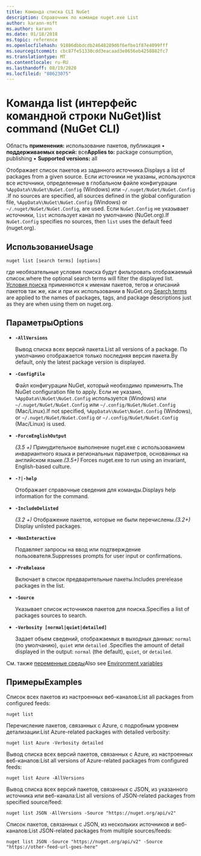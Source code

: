 ```yaml
---
title: Команда списка CLI NuGet
description: Справочник по команде nuget.exe List
author: karann-msft
ms.author: karann
ms.date: 01/18/2018
ms.topic: reference
ms.openlocfilehash: 91886dbbdcdb24648289d6f6efbe1f87e4099fff
ms.sourcegitcommit: cbc87fe51330cdd3eacaad3e8656eb4258882fc7
ms.translationtype: MT
ms.contentlocale: ru-RU
ms.lasthandoff: 08/19/2020
ms.locfileid: "88623075"
---
```

# <a name="list-command-nuget-cli"></a><span data-ttu-id="42e1e-103">Команда list (интерфейс командной строки NuGet)</span><span class="sxs-lookup"><span data-stu-id="42e1e-103">list command (NuGet CLI)</span></span>

<span data-ttu-id="42e1e-104">Область **применения:** использование пакетов, публикация &bullet; **поддерживаемых версий:** все</span><span class="sxs-lookup"><span data-stu-id="42e1e-104">**Applies to:** package consumption, publishing &bullet; **Supported versions:** all</span></span>

<span data-ttu-id="42e1e-105">Отображает список пакетов из заданного источника.</span><span class="sxs-lookup"><span data-stu-id="42e1e-105">Displays a list of packages from a given source.</span></span> <span data-ttu-id="42e1e-106">Если источники не указаны, используются все источники, определенные в глобальном файле конфигурации `%AppData%\NuGet\NuGet.Config` (Windows) или `~/.nuget/NuGet/NuGet.Config` .</span><span class="sxs-lookup"><span data-stu-id="42e1e-106">If no sources are specified, all sources defined in the global configuration file, `%AppData%\NuGet\NuGet.Config` (Windows) or `~/.nuget/NuGet/NuGet.Config`, are used.</span></span> <span data-ttu-id="42e1e-107">Если `NuGet.Config` не указывает источники, `list` использует канал по умолчанию (NuGet.org).</span><span class="sxs-lookup"><span data-stu-id="42e1e-107">If `NuGet.Config` specifies no sources, then `list` uses the default feed (nuget.org).</span></span>

## <a name="usage"></a><span data-ttu-id="42e1e-108">Использование</span><span class="sxs-lookup"><span data-stu-id="42e1e-108">Usage</span></span>

```cli
nuget list [search terms] [options]
```

<span data-ttu-id="42e1e-109">где необязательные условия поиска будут фильтровать отображаемый список.</span><span class="sxs-lookup"><span data-stu-id="42e1e-109">where the optional search terms will filter the displayed list.</span></span> <span data-ttu-id="42e1e-110">[Условия поиска](/nuget/consume-packages/finding-and-choosing-packages#search-syntax) применяются к именам пакетов, тегов и описаний пакетов так же, как и при их использовании в NuGet.org.</span><span class="sxs-lookup"><span data-stu-id="42e1e-110">[Search terms](/nuget/consume-packages/finding-and-choosing-packages#search-syntax) are applied to the names of packages, tags, and package descriptions just as they are when using them on nuget.org.</span></span> 

## <a name="options"></a><span data-ttu-id="42e1e-111">Параметры</span><span class="sxs-lookup"><span data-stu-id="42e1e-111">Options</span></span>

- **`-AllVersions`**

  <span data-ttu-id="42e1e-112">Вывод списка всех версий пакета.</span><span class="sxs-lookup"><span data-stu-id="42e1e-112">List all versions of a package.</span></span> <span data-ttu-id="42e1e-113">По умолчанию отображается только последняя версия пакета.</span><span class="sxs-lookup"><span data-stu-id="42e1e-113">By default, only the latest package version is displayed.</span></span>

- **`-ConfigFile`**

  <span data-ttu-id="42e1e-114">Файл конфигурации NuGet, который необходимо применить.</span><span class="sxs-lookup"><span data-stu-id="42e1e-114">The NuGet configuration file to apply.</span></span> <span data-ttu-id="42e1e-115">Если не указано, `%AppData%\NuGet\NuGet.Config` используется (Windows) или `~/.nuget/NuGet/NuGet.Config` или `~/.config/NuGet/NuGet.Config` (Mac/Linux).</span><span class="sxs-lookup"><span data-stu-id="42e1e-115">If not specified, `%AppData%\NuGet\NuGet.Config` (Windows), or `~/.nuget/NuGet/NuGet.Config` or `~/.config/NuGet/NuGet.Config` (Mac/Linux) is used.</span></span>

- **`-ForceEnglishOutput`**

  <span data-ttu-id="42e1e-116">*(3.5 +)* Принудительное выполнение nuget.exe с использованием инвариантного языка и региональных параметров, основанных на английском языке.</span><span class="sxs-lookup"><span data-stu-id="42e1e-116">*(3.5+)* Forces nuget.exe to run using an invariant, English-based culture.</span></span>

- **`-?|-help`**

  <span data-ttu-id="42e1e-117">Отображает справочные сведения для команды.</span><span class="sxs-lookup"><span data-stu-id="42e1e-117">Displays help information for the command.</span></span>

- **`-IncludeDelisted`**

  <span data-ttu-id="42e1e-118">*(3.2 +)* Отображение пакетов, которые не были перечислены.</span><span class="sxs-lookup"><span data-stu-id="42e1e-118">*(3.2+)* Display unlisted packages.</span></span>

- **`-NonInteractive`**

  <span data-ttu-id="42e1e-119">Подавляет запросы на ввод или подтверждение пользователя.</span><span class="sxs-lookup"><span data-stu-id="42e1e-119">Suppresses prompts for user input or confirmations.</span></span>

- **`-PreRelease`**

  <span data-ttu-id="42e1e-120">Включает в список предварительные пакеты.</span><span class="sxs-lookup"><span data-stu-id="42e1e-120">Includes prerelease packages in the list.</span></span>

- **`-Source`**

  <span data-ttu-id="42e1e-121">Указывает список источников пакетов для поиска.</span><span class="sxs-lookup"><span data-stu-id="42e1e-121">Specifies a list of packages sources to search.</span></span>

- **`-Verbosity [normal|quiet|detailed]`**

  <span data-ttu-id="42e1e-122">Задает объем сведений, отображаемых в выходных данных: `normal` (по умолчанию), `quiet` или `detailed` .</span><span class="sxs-lookup"><span data-stu-id="42e1e-122">Specifies the amount of detail displayed in the output: `normal` (the default), `quiet`, or `detailed`.</span></span>

<span data-ttu-id="42e1e-123">См. также [переменные среды](cli-ref-environment-variables.md)</span><span class="sxs-lookup"><span data-stu-id="42e1e-123">Also see [Environment variables](cli-ref-environment-variables.md)</span></span>

## <a name="examples"></a><span data-ttu-id="42e1e-124">Примеры</span><span class="sxs-lookup"><span data-stu-id="42e1e-124">Examples</span></span>

<span data-ttu-id="42e1e-125">Список всех пакетов из настроенных веб-каналов:</span><span class="sxs-lookup"><span data-stu-id="42e1e-125">List all packages from configured feeds:</span></span>
```
nuget list
```
<span data-ttu-id="42e1e-126">Перечисление пакетов, связанных с Azure, с подробным уровнем детализации:</span><span class="sxs-lookup"><span data-stu-id="42e1e-126">List Azure-related packages with detailed verbosity:</span></span>
```
nuget list Azure -Verbosity detailed
```
<span data-ttu-id="42e1e-127">Вывод списка всех версий пакетов, связанных с Azure, из настроенных веб-каналов:</span><span class="sxs-lookup"><span data-stu-id="42e1e-127">List all versions of Azure-related packages from configured feeds:</span></span>
```
nuget list Azure -AllVersions
```
<span data-ttu-id="42e1e-128">Вывод списка всех версий пакетов, связанных с JSON, из указанного источника или веб-канала:</span><span class="sxs-lookup"><span data-stu-id="42e1e-128">List all versions of JSON-related packages from specified source/feed:</span></span>
```
nuget list JSON -AllVersions -Source "https://nuget.org/api/v2"
```
<span data-ttu-id="42e1e-129">Список пакетов, связанных с JSON, из нескольких источников и веб-каналов:</span><span class="sxs-lookup"><span data-stu-id="42e1e-129">List JSON-related packages from multiple sources/feeds:</span></span>
```
nuget list JSON -Source "https://nuget.org/api/v2" -Source "https://other-feed-url-goes-here"
```
